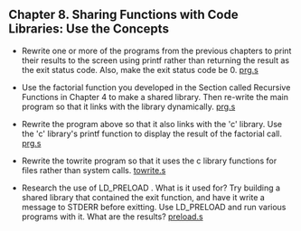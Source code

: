 ## Chapter 8. Sharing Functions with Code Libraries: Use the Concepts

- Rewrite one or more of the programs from the previous chapters to print their results to the screen using printf rather than returning the result as the exit status code. Also, make the exit status code be 0. [prg.s](prg.s)

- Use the factorial function you developed in the Section called Recursive Functions in Chapter 4 to make a shared library. Then re-write the main program so that it links with the library dynamically. [prg.s](prg.s)

- Rewrite the program above so that it also links with the 'c' library. Use the 'c' library's printf function to display the result of the factorial call. [prg.s](prg.s)

- Rewrite the towrite program so that it uses the c library functions for files rather than system calls. [towrite.s](towrite.s)

- Research the use of LD_PRELOAD . What is it used for? Try building a shared library that contained the exit function, and have it write a message to STDERR before exitting. Use LD_PRELOAD and run various programs with it. What are the results? [preload.s](preload.s)
